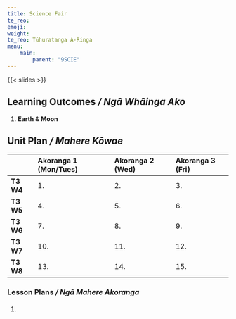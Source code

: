 ```yaml
---
title: Science Fair
te_reo: 
emoji: 
weight: 
te_reo: Tūhuratanga Ā-Ringa
menu:
    main:
        parent: "9SCIE"
---
```


{{< slides >}}

## Learning Outcomes _/ Ngā Whāinga Ako_ 

1. __Earth & Moon__

## Unit Plan _/ Mahere Kōwae_ 

|           | Akoranga 1 (Mon/Tues) | Akoranga 2 (Wed) | Akoranga 3 (Fri) |
|:----------|:----------------------|:-----------------|:-----------------|
| __T3 W4__ | 1.                    | 2.               | 3.               |
| __T3 W5__ | 4.                    | 5.               | 6.               |
| __T3 W6__ | 7.                    | 8.               | 9.               |
| __T3 W7__ | 10.                   | 11.              | 12.              |
| __T3 W8__ | 13.                   | 14.              | 15.              |

### Lesson Plans _/ Ngā Mahere Akoranga_ 

1. #### 
